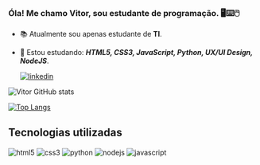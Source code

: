### Óla! Me chamo Vitor, sou estudante de programação. 🖥️⌨️🖱️

- 📚 Atualmente sou apenas estudante de **TI**.
- 📜 Estou estudando: ***HTML5, CSS3, JavaScript, Python, UX/UI Design, NodeJS***.

  [![linkedin](https://img.shields.io/badge/LinkedIn-0077B5?style=for-the-badge&logo=linkedin&logoColor=white)](https://www.linkedin.com/in/vitor-hirt-b17807225/)   

![Vitor GitHub stats](https://github-readme-stats.vercel.app/api?username=Vitor-Hirt&theme=great-gatsby&show_icons=true)

[![Top Langs](https://github-readme-stats.vercel.app/api/top-langs/?username=Vitor-Hirt)](https://github.com/anuraghazra/github-readme-stats)

## Tecnologias utilizadas

<div>
<img align="center" alt="html5" src="https://img.shields.io/badge/HTML5-E34F26?style=for-the-badge&logo=html5&logoColor=white" />
<img align="center" alt="css3" src="https://img.shields.io/badge/CSS3-1572B6?style=for-the-badge&logo=css3&logoColor=white" />
<img align="center" alt="python" src="https://img.shields.io/badge/Python-3776AB?style=for-the-badge&logo=python&logoColor=white" />
<img align="center" alt="nodejs" src="https://img.shields.io/badge/Node.js-43853D?style=for-the-badge&logo=node.js&logoColor=white"/>
<img align="center" alt="javascript" src="https://img.shields.io/badge/JavaScript-F7DF1E?style=for-the-badge&logo=javascript&logoColor=black"/>
</div>

